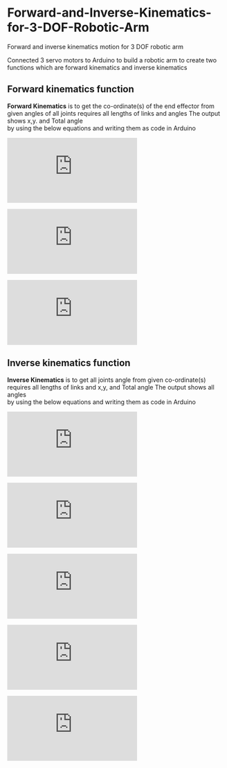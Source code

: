 # Forward-and-Inverse-Kinematics-for-3-DOF-Robotic-Arm
Forward and inverse kinematics motion for 3 DOF robotic arm


Connected 3 servo motors to Arduino to build a robotic arm to create two functions which are forward kinematics and inverse kinematics

## Forward kinematics function
**Forward Kinematics** is to get the co-ordinate(s) of the end effector from given angles of all joints
requires all lengths of links and angles 
The output shows x,y. and Total angle  
by using the below equations and writing them as code in Arduino

![Firest eq forword](https://latex.codecogs.com/gif.latex?X%20%3D%20L_%7B1%7D%20%5Ccos%20%28%5CTheta_%7B1%7D%29%20&plus;%20L_%7B2%7D%20%5Ccos%20%28%5CTheta_%7B1%7D%20&plus;%20%5CTheta_%7B2%7D%29%20&plus;%20L_%7B3%7D%20%5Ccos%20%28%5CTheta_%7B1%7D%20&plus;%20%5CTheta_%7B2%7D%20&plus;%20%5CTheta_%7B3%7D%29)

![Second eq Forword](https://latex.codecogs.com/gif.latex?Y%20%3D%20L_%7B1%7D%20%5Csin%20%28%5CTheta_%7B1%7D%29%20&plus;%20L_%7B2%7D%20%5Csin%28%5CTheta_%7B1%7D%20&plus;%20%5CTheta_%7B2%7D%29%20&plus;%20L_%7B3%7D%20%5Csin%20%28%5CTheta_%7B1%7D%20&plus;%20%5CTheta_%7B2%7D%20&plus;%20%5CTheta_%7B3%7D%29)

![third eq Forword](https://latex.codecogs.com/gif.latex?%5CTheta%20%3D%20%5CTheta_%7B1%7D%20&plus;%20%5CTheta_%7B2%7D%20&plus;%20%5CTheta_%7B3%7D)



## Inverse kinematics function
**Inverse Kinematics** is to get all joints angle from given co-ordinate(s)
requires all lengths of links and x,y, and Total angle 
The output shows all angles  
by using the below equations and writing them as code in Arduino

![First eq inverse](https://latex.codecogs.com/gif.latex?X_%7B2%7D%20%3D%20X%20-%20L_%7B3%7D%20%5Ccos%20%28%5CTheta%29)

![Second eq inverse](https://latex.codecogs.com/gif.latex?Y_%7B2%7D%20%3D%20Y%20-%20L_%7B3%7D%20%5Csin%20%28%5CTheta%29)

![third eq inverse](https://latex.codecogs.com/gif.latex?%5Ccos%28%5CTheta_%7B2%7D%29%20%3D%20%5Cfrac%7B%28X_%7B2%7D%29%5E%7B2%7D%20&plus;%20%28Y_%7B2%7D%29%5E%7B2%7D%20-%20%28L_%7B1%7D%29%5E%7B2%7D%20-%20%28L_%7B2%7D%29%5E%7B2%7D%7D%7B2%20L_%7B1%7DL_%7B2%7D%7D)

![forth eq inverse](https://latex.codecogs.com/gif.latex?%5Ccos%28%5CTheta_%7B1%7D%29%20%3D%20%5Cfrac%7B%28L_%7B1%7D%20&plus;%20L_%7B2%7D%20%5Ccos%20%28%5CTheta%20_%7B2%7D%29%29%20X_%7B2%7D%20&plus;%20L_%7B2%7D%5Csin%20%28%5CTheta%20_%7B2%7D%29Y_%7B2%7D%20%7D%7B%28X_%7B2%7D%29%5E%7B2%7D%20&plus;%20%28Y_%7B2%7D%29%5E%7B2%7D%7D%20_%7B%7D)

![fifth eq inverse](https://latex.codecogs.com/gif.latex?%5CTheta%20_%7B3%7D%20%3D%20%5CTheta%20-%20%5CTheta%20_%7B2%7D%20-%20%5CTheta%20_%7B1%7D)
